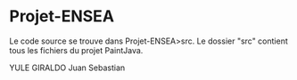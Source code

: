 # Projet-ENSEA

Le code source se trouve dans Projet-ENSEA>src.
Le dossier "src" contient tous les fichiers du projet PaintJava.

YULE GIRALDO Juan Sebastian
